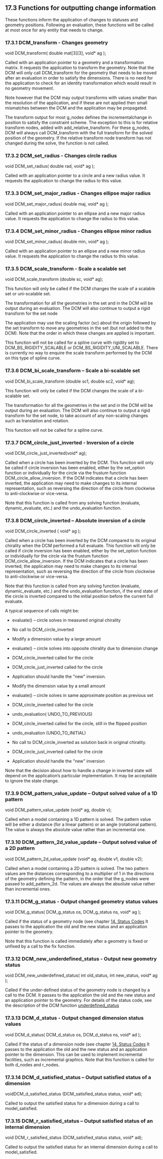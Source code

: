 ## 17.3 Functions for outputting change information

These functions inform the application of changes to statuses and geometry positions. 
Following an evaluation, these functions will be called at most once for any entity that needs to change.

### 17.3.1 DCM\_transform - Changes geometry

void DCM\_transform( double mat\[3\]\[3\], void\* ag );

Called with an application pointer to a geometry and a transformation matrix. 
It requests the application to transform the geometry. 
Note that the DCM will only call DCM\_transform for the geometry that needs to be moved after an evaluation in order to satisfy the dimensions. 
There is no need for the application to check for an identity transformation which would result in no geometry movement.

Note however that the DCM may output transforms with values smaller than the resolution of the application, and if these are not applied then small mismatches between the DCM and the application may be propagated.

The transform output for most g\_nodes defines the incrementalchange in position to satisfy the constraint scheme. 
The exception to this is for relative transform nodes, added with add\_relative\_transform. 
For these g\_nodes, DCM will always call DCM\_transform with the full transform for the solved position of the geometry. 
If the relative transform node transform has not changed during the solve, the function is not called.

### 17.3.2 DCM\_set\_radius - Changes circle radius

void DCM\_set\_radius( double rad, void\* ag );

Called with an application pointer to a circle and a new radius value. 
It requests the application to change the radius to this value.

### 17.3.3 DCM\_set\_major\_radius - Changes ellipse major radius

void DCM\_set\_major\_radius( double maj, void\* ag );

Called with an application pointer to an ellipse and a new major radius value. 
It requests the application to change the radius to this value.

### 17.3.4 DCM\_set\_minor\_radius - Changes ellipse minor radius

void DCM\_set\_minor\_radius( double min, void\* ag );

Called with an application pointer to an ellipse and a new minor radius value. 
It requests the application to change the radius to this value.

### 17.3.5 DCM\_scale\_transform - Scale a scalable set

void DCM\_scale\_transform (double sc, void\* ag);

This function will only be called if the DCM changes the scale of a scalable set or uni-scalable set.

The transformation for all the geometries in the set and in the DCM will be output during an evaluation. 
The DCM will also continue to output a rigid transform for the set node

The application may use the scaling factor (sc) about the origin followed by the set transform to move any geometries in the set (but not added to the DCM). Note that the order in which these changes are applied is important.

This function will not be called for a spline curve with rigidity set to DCM\_BS\_RIGIDITY\_SCALABLE or DCM\_BS\_RIGIDITY\_UNI\_SCALABLE. 
There is currently no way to enquire the scale transform performed by the DCM on this type of spline curve.

### 17.3.6 DCM\_bi\_scale\_transform – Scale a bi-scalable set

void DCM\_bi\_scale\_transform (double sc1, double sc2, void\* ag);

This function will only be called if the DCM changes the scale of a bi-scalable set.

The transformation for all the geometries in the set and in the DCM will be output during an evaluation. 
The DCM will also continue to output a rigid transform for the set node, to take account of any non-scaling changes such as translation and rotation.

This function will not be called for a spline curve.

### 17.3.7 DCM\_circle\_just\_inverted - Inversion of a circle

void DCM\_circle\_just\_inverted(void\* ag);

Called when a circle has been inverted by the DCM. 
This function will only be called if circle inversion has been enabled, either by the set\_option function or individually for the circle via the frustum function DCM\_circle\_allow\_inversion. 
If the DCM indicates that a circle has been inverted, the application may need to make changes to its internal representation, such as reversing the direction of the circle from clockwise to anti-clockwise or vice-versa.

Note that this function is called from any solving function (evaluate, dynamic\_evaluate, etc.) and the undo\_evaluation function.

### 17.3.8 DCM\_circle\_inverted – Absolute inversion of a circle

void DCM\_circle\_inverted ( void\* ag );

Called when a circle has been inverted by the DCM compared to its original chirality when the DCM performed a full evaluate. 
This function will only be called if circle inversion has been enabled, either by the set\_option function or individually for the circle via the frustum function DCM\_circle\_allow\_inversion. 
If the DCM indicates that a circle has been inverted, the application may need to make changes to its internal representation, such as reversing the direction of the circle from clockwise to anti-clockwise or vice-versa.

Note that this function is called from any solving function (evaluate, dynamic\_evaluate, etc.) and the undo\_evaluation function, if the end state of the circle is inverted compared to the initial position before the current full evaluate.

A typical sequence of calls might be:

- evaluate() – circle solves in measured original chirality

- No call to DCM\_circle\_inverted

- Modify a dimension value by a large amount
- evaluate() – circle solves into opposite chirality due to dimension change

- DCM\_circle\_inverted called for the circle
- DCM\_circle\_just\_inverted called for the circle
- Application should handle the "new" inversion.

- Modify the dimension value by a small amount
- evaluate() – circle solves in same approximate position as previous set

- DCM\_circle\_inverted called for the circle

- undo\_evaluation( UNDO\_TO\_PREVIOUS)

- DCM\_circle\_inverted called for the circle, still in the flipped position

- undo\_evaluation (UNDO\_TO\_INITIAL)

- No call to DCM\_circle\_inverted as solution back in original chirality.
- DCM\_circle\_just\_inverted called for the circle
- Application should handle the "new" inversion

Note that the decision about how to handle a change in inverted state will depend on the application’s particular implementation. 
It may be acceptable to ignore the state change.

### 17.3.9 DCM\_pattern\_value\_update – Output solved value of a 1D pattern

void DCM\_pattern\_value\_update (void\* ag, double v);

Called when a model containing a 1D pattern is solved. 
The pattern value will be either a distance (for a linear pattern) or an angle (rotational pattern). The value is always the absolute value rather than an incremental one.

### 17.3.10 DCM\_pattern\_2d\_value\_update – Output solved value of a 2D pattern

void DCM\_pattern\_2d\_value\_update (void\* ag, double v1, double v2);

Called when a model containing a 2D pattern is solved. 
The two pattern values are the distances corresponding to a multiplier of 1 in the directions of the geometry defining the pattern, in the order that the g\_nodes were passed to add\_pattern\_2d. 
The values are always the absolute value rather than incremental ones.

### 17.3.11 DCM\_g\_status - Output changed geometry status values

void DCM\_g\_status( DCM\_g\_status os, DCM\_g\_status ns, void\* ag );

Called if the status of a geometry node (see chapter [14\. Status Codes](14._Status_Codes.md)
It passes to the application the old and the new status and an application pointer to the geometry.

Note that this function is called immediately after a geometry is fixed or unfixed by a call to the fix function.

### 17.3.12 DCM\_new\_underdefined\_status - Output new geometry status

void DCM\_new\_underdefined\_status( int old\_status, int new\_status, void\* ag );

Called if the under-defined status of the geometry node is changed by a call to the DCM. 
It passes to the application the old and the new status and an application pointer to the geometry. 
For details of the status code, see the description of the DCM function [underdefined\_status](16.5._Enquiry_functions.md)

### 17.3.13 DCM\_d\_status - Output changed dimension status values

void DCM\_d\_status( DCM\_d\_status os, DCM\_d\_status ns, void\* ad );

Called if the status of a dimension node (see chapter [14\. Status Codes](14._Status_Codes.md)
It passes to the application the old and the new status and an application pointer to the dimension. 
This can be used to implement incremental facilities, such as incremental graphics. 
Note that this function is called for both d\_nodes and r\_nodes.

### 17.3.14 DCM\_d\_satisfied\_status – Output satisfied status of a dimension

voidDCM\_d\_satisfied\_status (DCM\_satisfied\_status status, void\* ad);

Called to output the satisfied status for a dimension during a call to model\_satisfied.

### 17.3.15 DCM\_r\_satisfied\_status – Output satisfied status of an internal dimension

void DCM\_r\_satisfied\_status (DCM\_satisfied\_status status, void\* ad);

Called to output the satisfied status for an internal dimension during a call to model\_satisfied.

